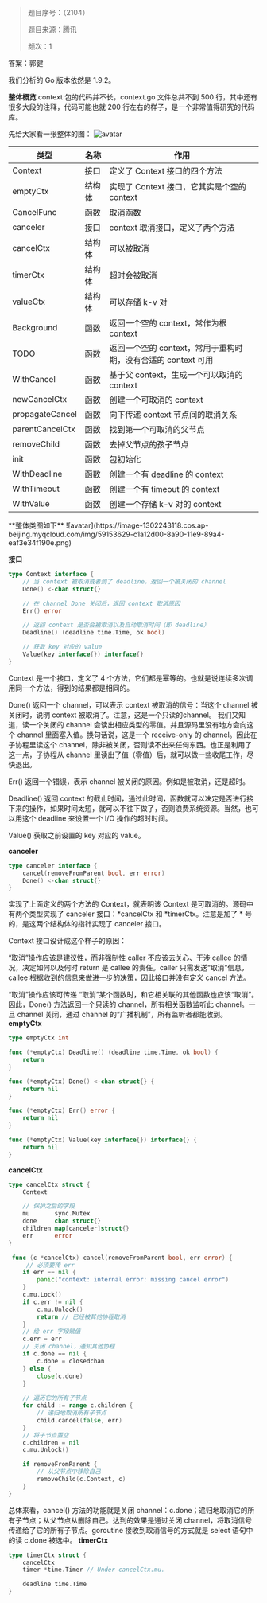 > 题目序号：（2104）
>
> 题目来源：腾讯
>
> 频次：1

答案：郭健

我们分析的 Go 版本依然是 1.9.2。

**整体概览**
context 包的代码并不长，context.go 文件总共不到 500 行，其中还有很多大段的注释，代码可能也就 200 行左右的样子，是一个非常值得研究的代码库。

先给大家看一张整体的图：
![avatar](https://image-1302243118.cos.ap-beijing.myqcloud.com/img/59145775-173af280-8a1b-11e9-8867-c99ce02edb09.png)

<div class="table-wrapper"><table>
<thead>
<tr>
<th>类型</th>
<th>名称</th>
<th>作用</th>
</tr>
</thead>
<tbody>
<tr>
<td>Context</td>
<td>接口</td>
<td>定义了 Context 接口的四个方法</td>
</tr>
<tr>
<td>emptyCtx</td>
<td>结构体</td>
<td>实现了 Context 接口，它其实是个空的 context</td>
</tr>
<tr>
<td>CancelFunc</td>
<td>函数</td>
<td>取消函数</td>
</tr>
<tr>
<td>canceler</td>
<td>接口</td>
<td>context 取消接口，定义了两个方法</td>
</tr>
<tr>
<td>cancelCtx</td>
<td>结构体</td>
<td>可以被取消</td>
</tr>
<tr>
<td>timerCtx</td>
<td>结构体</td>
<td>超时会被取消</td>
</tr>
<tr>
<td>valueCtx</td>
<td>结构体</td>
<td>可以存储 k-v 对</td>
</tr>
<tr>
<td>Background</td>
<td>函数</td>
<td>返回一个空的 context，常作为根 context</td>
</tr>
<tr>
<td>TODO</td>
<td>函数</td>
<td>返回一个空的 context，常用于重构时期，没有合适的 context 可用</td>
</tr>
<tr>
<td>WithCancel</td>
<td>函数</td>
<td>基于父 context，生成一个可以取消的 context</td>
</tr>
<tr>
<td>newCancelCtx</td>
<td>函数</td>
<td>创建一个可取消的 context</td>
</tr>
<tr>
<td>propagateCancel</td>
<td>函数</td>
<td>向下传递 context 节点间的取消关系</td>
</tr>
<tr>
<td>parentCancelCtx</td>
<td>函数</td>
<td>找到第一个可取消的父节点</td>
</tr>
<tr>
<td>removeChild</td>
<td>函数</td>
<td>去掉父节点的孩子节点</td>
</tr>
<tr>
<td>init</td>
<td>函数</td>
<td>包初始化</td>
</tr>
<tr>
<td>WithDeadline</td>
<td>函数</td>
<td>创建一个有 deadline 的 context</td>
</tr>
<tr>
<td>WithTimeout</td>
<td>函数</td>
<td>创建一个有 timeout 的 context</td>
</tr>
<tr>
<td>WithValue</td>
<td>函数</td>
<td>创建一个存储 k-v 对的 context</td>
</tr>
</tbody>
</table></div>
**整体类图如下**
![avatar](https://image-1302243118.cos.ap-beijing.myqcloud.com/img/59153629-c1a12d00-8a90-11e9-89a4-eaf3e34f190e.png)

**接口**

```go
type Context interface {	
	// 当 context 被取消或者到了 deadline，返回一个被关闭的 channel
	Done() <-chan struct{}

	// 在 channel Done 关闭后，返回 context 取消原因
	Err() error

	// 返回 context 是否会被取消以及自动取消时间（即 deadline）
	Deadline() (deadline time.Time, ok bool)

	// 获取 key 对应的 value
	Value(key interface{}) interface{}
}
```

Context 是一个接口，定义了 4 个方法，它们都是幂等的。也就是说连续多次调用同一个方法，得到的结果都是相同的。

Done() 返回一个 channel，可以表示 context 被取消的信号：当这个 channel 被关闭时，说明 context 被取消了。注意，这是一个只读的channel。 我们又知道，读一个关闭的 channel 会读出相应类型的零值。并且源码里没有地方会向这个 channel 里面塞入值。换句话说，这是一个 receive-only 的 channel。因此在子协程里读这个 channel，除非被关闭，否则读不出来任何东西。也正是利用了这一点，子协程从 channel 里读出了值（零值）后，就可以做一些收尾工作，尽快退出。

Err() 返回一个错误，表示 channel 被关闭的原因。例如是被取消，还是超时。

Deadline() 返回 context 的截止时间，通过此时间，函数就可以决定是否进行接下来的操作，如果时间太短，就可以不往下做了，否则浪费系统资源。当然，也可以用这个 deadline 来设置一个 I/O 操作的超时时间。

Value() 获取之前设置的 key 对应的 value。

**canceler**

```go
type canceler interface {
    cancel(removeFromParent bool, err error)
	Done() <-chan struct{}
}
```

实现了上面定义的两个方法的 Context，就表明该 Context 是可取消的。源码中有两个类型实现了 canceler 接口：*cancelCtx 和 *timerCtx。注意是加了 * 号的，是这两个结构体的指针实现了 canceler 接口。

Context 接口设计成这个样子的原因：

“取消”操作应该是建议性，而非强制性
caller 不应该去关心、干涉 callee 的情况，决定如何以及何时 return 是 callee 的责任。caller 只需发送“取消”信息，callee 根据收到的信息来做进一步的决策，因此接口并没有定义 cancel 方法。

“取消”操作应该可传递
“取消”某个函数时，和它相关联的其他函数也应该“取消”。因此，Done() 方法返回一个只读的 channel，所有相关函数监听此 channel。一旦 channel 关闭，通过 channel 的“广播机制”，所有监听者都能收到。
**emptyCtx**

```go
type emptyCtx int

func (*emptyCtx) Deadline() (deadline time.Time, ok bool) {
	return
}

func (*emptyCtx) Done() <-chan struct{} {
	return nil
}

func (*emptyCtx) Err() error {
	return nil
}

func (*emptyCtx) Value(key interface{}) interface{} {
	return nil
}
```

**cancelCtx**

```go
type cancelCtx struct {	
    Context

	// 保护之后的字段
	mu       sync.Mutex
	done     chan struct{}
	children map[canceler]struct{}
	err      error
}
```

```go
 func (c *cancelCtx) cancel(removeFromParent bool, err error) {
     // 必须要传 err
	if err == nil {
		panic("context: internal error: missing cancel error")
	}
	c.mu.Lock()
	if c.err != nil {
		c.mu.Unlock()
		return // 已经被其他协程取消
	}
	// 给 err 字段赋值
	c.err = err
	// 关闭 channel，通知其他协程
	if c.done == nil {
		c.done = closedchan
	} else {
		close(c.done)
	}
	
	// 遍历它的所有子节点
	for child := range c.children {
	    // 递归地取消所有子节点
		child.cancel(false, err)
	}
	// 将子节点置空
	c.children = nil
	c.mu.Unlock()

	if removeFromParent {
	    // 从父节点中移除自己 
		removeChild(c.Context, c)
	}
}
```

总体来看，cancel() 方法的功能就是关闭 channel：c.done；递归地取消它的所有子节点；从父节点从删除自己。达到的效果是通过关闭 channel，将取消信号传递给了它的所有子节点。goroutine 接收到取消信号的方式就是 select 语句中的读 c.done 被选中。
**timerCtx**

```go
type timerCtx struct {
    cancelCtx
	timer *time.Timer // Under cancelCtx.mu.

	deadline time.Time
}
```
